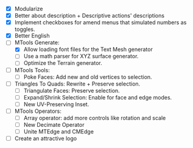 - [x] Modularize
- [x] Better about description + Descriptive actions' descriptions
- [x] Implement checkboxes for amend menus that simulated numbers as toggles. 
- [x] Better English
- [ ] MTools Generate:
	- [x] Allow loading font files for the Text Mesh generator
	- [ ] Use a math parser for XYZ surface generator.
	- [ ] Optimize the Terrain generator.
- [ ] MTools Tools:
	- [ ] Poke Faces: Add new and old vertices to selection.
- [ ] Triangles To Quads: Rewrite + Preserve selection.
	- [ ] Triangulate Faces: Preserve selection.
	- [ ] Expand/Shrink Selection: Enable for face and edge modes.
	- [ ] New UV-Preserving Inset.
- [ ] MTools Operators:
	- [ ] Array operator: add more controls like rotation and scale
	- [ ] New Decimate Operator
	- [ ] Unite MTEdge and CMEdge
- [ ] Create an attractive logo